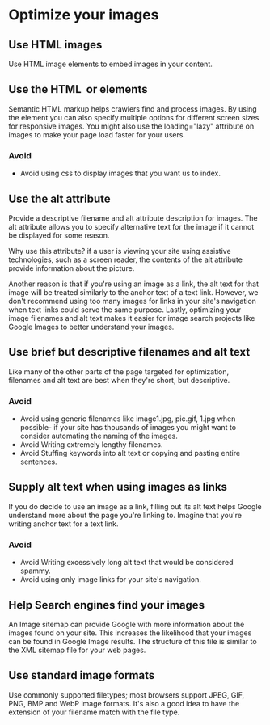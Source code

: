 # Optimize your images

## Use HTML images

Use HTML image elements to embed images in your content.

## Use the HTML <img> or <picture> elements

Semantic HTML markup helps crawlers find and process images.
By using the <picture> element you can also specify multiple options
for different screen sizes for responsive images.
You might also use the loading="lazy" attribute on images
to make your page load faster for your users.

### Avoid

- Avoid using css to display images that you want us to index.

## Use the alt attribute

Provide a descriptive filename and alt attribute description for images.
The alt attribute allows you to specify alternative text for the image
if it cannot be displayed for some reason.

Why use this attribute?
if a user is viewing your site using assistive technologies,
such as a screen reader,
the contents of the alt attribute provide information about the picture.

Another reason is that if you're using an image as a link,
the alt text for that image will be treated similarly to the anchor text of a text link.
However, we don't recommend using too many images for links in your site's navigation
when text links could serve the same purpose.
Lastly, optimizing your image filenames
and alt text makes it easier for image search projects like Google Images
to better understand your images.

## Use brief but descriptive filenames and alt text

Like many of the other parts of the page targeted for optimization,
filenames and alt text are best when they're short, but descriptive.

### Avoid

- Avoid using generic filenames like image1.jpg, pic.gif, 1.jpg when possible-
  if your site has thousands of images
  you might want to consider automating the naming of the images.
- Avoid Writing extremely lengthy filenames.
- Avoid Stuffing keywords into alt text or copying and pasting entire sentences.

## Supply alt text when using images as links

If you do decide to use an image as a link,
filling out its alt text helps Google understand more about the page you're linking to.
Imagine that you're writing anchor text for a text link.

### Avoid

- Avoid Writing excessively long alt text that would be considered spammy.
- Avoid using only image links for your site's navigation.

## Help Search engines find your images

An Image sitemap can provide Google with more information about the images found on your site.
This increases the likelihood that your images can be found in Google Image results.
The structure of this file is similar to the XML sitemap file for your web pages.

## Use standard image formats

Use commonly supported filetypes;
most browsers support JPEG, GIF, PNG, BMP and WebP image formats.
It's also a good idea to have the extension of your filename match with the file type.
